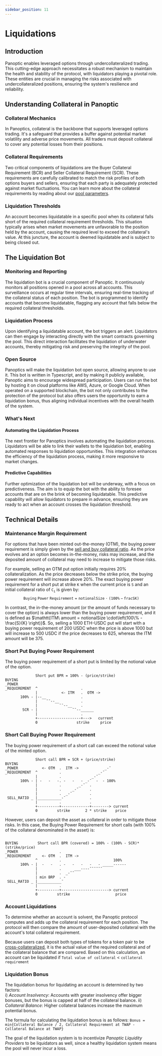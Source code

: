 ```yaml
---
sidebar_position: 11
---
```


# Liquidations

## Introduction
Panoptic enables leveraged options through undercollateralized trading. This cutting-edge approach necessitates a robust mechanism to maintain the health and stability of the protocol, with liquidators playing a pivotal role. These entities are crucial in managing the risks associated with undercollateralized positions, ensuring the system's resilience and reliability.

## Understanding Collateral in Panoptic

### Collateral Mechanics
In Panoptics, collateral is the backbone that supports leveraged options trading. It's a safeguard that provides a buffer against potential market volatility and adverse price movements. All traders must deposit collateral to cover any potential losses from their positions.

### Collateral Requirements
Two critical components of liquidations are the Buyer Collateral Requirement (BCR) and Seller Collateral Requirement (SCR). These requirements are carefully calibrated to match the risk profiles of both options buyers and sellers, ensuring that each party is adequately protected against market fluctuations. You can learn more about the collateral requirements by reading about our [pool parameters](https://panoptic.xyz/blog/gated-launch-parameters#collateral-requirements).

### Liquidation Thresholds
An account becomes liquidatable in a specific pool when its collateral falls short of the required collateral requirement thresholds. This situation typically arises when market movements are unfavorable to the position held by the account, causing the required level to exceed the collateral's value. At this juncture, the account is deemed liquidatable and is subject to being closed out.

## The Liquidation Bot

### Monitoring and Reporting
The liquidation bot is a crucial component of Panoptic. It continuously monitors all positions opened in a pool across all accounts. This surveillance occurs at regular time intervals, ensuring real-time tracking of the collateral status of each position. The bot is programmed to identify accounts that become liquidatable, flagging any account that falls below the required collateral thresholds.

### Liquidation Process
Upon identifying a liquidatable account, the bot triggers an alert. Liquidators can then engage by interacting directly with the smart contracts governing the pool. This direct interaction facilitates the liquidation of underwater accounts, thereby mitigating risk and preserving the integrity of the pool.

### Open Source
Panoptics will make the liquidation bot open source, allowing anyone to use it. This bot is written in Typescript, and by making it publicly available, Panoptic aims to encourage widespread participation. Users can run the bot by hosting it on cloud platforms like AWS, Azure, or Google Cloud. When operated on a supported blockchain, the bot not only contributes to the protection of the protocol but also offers users the opportunity to earn a liquidation bonus, thus aligning individual incentives with the overall health of the system.

### What's Next

#### Automating the Liquidation Process
The next frontier for Panoptics involves automating the liquidation process. Liquidators will be able to link their wallets to the liquidation bot, enabling automated responses to liquidation opportunities. This integration enhances the efficiency of the liquidation process, making it more responsive to market changes.

#### Predictive Capabilities
Further optimization of the liquidation bot will be underway, with a focus on predictiveness. The aim is to equip the bot with the ability to foresee accounts that are on the brink of becoming liquidatable. This predictive capability will allow liquidators to prepare in advance, ensuring they are ready to act when an account crosses the liquidation threshold.

## Technical Details

### Maintenance Margin Requirement
For options that have been minted out-the-money (OTM), the buying power requirement is simply given by the [sell and buy collateral ratio](/docs/panoptic-protocol/buying-power#buying-power-requirement-buying-options).
As the price evolves and an option becomes in-the-money, risks may increase, and the deposited amount of collateral may need to increase to mitigate those risks.

For example, selling an OTM put option initially requires 20% collateralization.
As the price decreases below the strike price, the buying power requirement will increase above 20%.
The exact buying power requirement for a short put at strike $\mathtt{K}$ when the current price is $\mathtt{S}$ and an initial collateral ratio of $\mathtt{C_i}$ is given by:
$$
\mathtt{Buying\ Power\ Requirement = notionalSize \cdot \left(100\% - frac{S}{K}\right)}
$$

In contrast, the in-the-money amount (or the amount of funds necessary to cover the option) is always lower than the buying power requirement, and it is defined as $\mathtt{ITM\ amount = notionalSize \cdot\left(100\% - \frac{S}{K} \right)}$.
So, selling a 1000 ETH-USDC put will start with a buying power requirement of 200 USDC when the price is above 1000 but will increase to 500 USDC if the price decreases to 625, whereas the ITM amount will be 375.


### Short Put Buying Power Requirement

The buying power requirement of a short put is limited by the notional value of the option.

```solidity
              Short put BPR = 100% - (price/strike)
BUYING        
_POWER                       
_REQUIREMENT  ^                    .
              |           <- ITM   .  OTM ->
       100% - |--__                .         
              |    ¯¯--__          .
              |          ¯¯--__    .     
        SCR - |                ¯¯--______ 
              |                    .
              +--------------------+--->   current
              0                  strike     price

```

### Short Call Buying Power Requirement

The buying power requirement of a short call can exceed the notional value of the minted option.

```solidity
              Short call BPR = SCR + (price/strike) 
BUYING                                           
_POWER           <- OTM  .  ITM ->            _-¯
_REQUIREMENT  ^          .                 _-¯
              |          .              _-¯
       100% - | -   -   -. -   -   - _-¯  -  - 100%
              |          .        _-¯  .
              |          .     _-¯     .   
              |          .  _-¯        . 
 SELL_RATIO _ |___________-¯           .
              |          .             .
              +----------+-------------+--------> current
              0         strike       2 * strike    price

```



However, users can deposit the asset as collateral in order to mitigate those risks.
In this case, the Buying Power Requirement for short calls (with 100% of the collateral denominated in the asset) is:
```solidity

BUYING         Short call BPR (covered) = 100% - (100% - SCR)*(strike/price) 
_POWER                   .
_REQUIREMENT     <- OTM  .  ITM ->
              ^          .                        100%
       100% - |  -   -   . -   -   -   -   - _____------ 
              |          .      ___----¯¯¯¯¯¯
              |          .  _-¯¯
              | min BRP  . -     
 SELL_RATIO _ |___________¯
              |          .
              +----------+----------------------> current
              0         strike                     price

```

### Account Liquidations 

To determine whether an account is solvent, the Panoptic protocol computes and adds up the collateral requirement for each position. 
The protocol will then compare the amount of user-deposited collateral with the account's total collateral requirement.

Because users can deposit both types of tokens for a token pair to be [cross-collateralized](docs/panoptic-protocol/collateral#cross-collateralization), it is the actual value of the required collateral and of the collateral balance that are compared.
Based on this calculation, an account can be liquidated if `Total value of collateral` < `collateral requirement`


### Liquidation Bonus

The liquidation bonus for liquidating an account is determined by two factors:  
i) *Account Insolvency*: Accounts with greater insolvency offer bigger bonuses, but the bonus is capped at half of the collateral balance.
ii) *Collateral Balance*: Higher collateral balances increase the maximum potential bonus.

The formula for calculating the liquidation bonus is as follows:
`Bonus = min{Collateral Balance / 2, Collateral Requirement at TWAP - Collateral Balance at TWAP}`

The goal of the liquidation system is to incentivize *Panoptic Liquidity Providers* to be liquidators as well, since a healthy liquidation system means the pool will never incur a loss.
